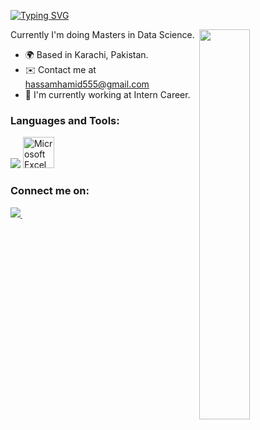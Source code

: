 [![Typing SVG](https://readme-typing-svg.demolab.com?font=Fira+Code&pause=1000&color=094EFF&multiline=true&width=435&height=60&lines=Hi%2C+My+name+is+Hassam+Hamid;I'm+a+Data+Analyst+and+Data+Scientist+)](https://git.io/typing-svg)

<img width="40%" src="https://r7q6w9z6.rocketcdn.me/career/wp-content/uploads/2020/03/hello.gif" align="right" />

Currently I'm doing Masters in Data Science.

* 🌍  Based in Karachi, Pakistan.
* ✉️  Contact me at [hassamhamid555@gmail.com](mailto:hassamhamid555@gmail.com)
* 🚀  I'm currently working at Intern Career.


### Languages and Tools:

<p align="left">
   <img src="https://skillicons.dev/icons?i=mysql,postgresql,python,html,css,bootstrap,bash,powershell,github,vscode&perline=8"/>
<img src="https://upload.wikimedia.org/wikipedia/en/thumb/5/5b/Microsoft_Excel_2013_logo.svg/1200px-Microsoft_Excel_2013_logo.svg.png" alt="Microsoft Excel" style="width: 50px; height: 50px;"/>

</p>

### Connect me on:

<p align="left">
    <a href="https://www.linkedin.com/in/hassam-hamid-007h" target="_blank" rel="noreferrer">
        <img src="https://skillicons.dev/icons?i=linkedin"/>&thinsp;
  </a>
    
</p>
